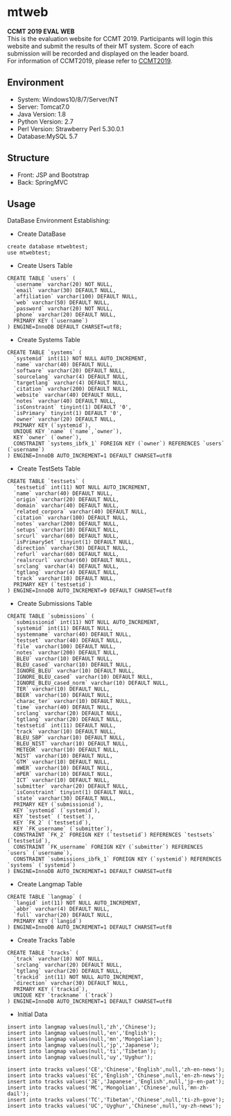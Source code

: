 # mtweb
**CCMT 2019 EVAL WEB**  
This is the evaluation website for CCMT 2019. 
Participants will login this website and submit the results of their MT system. 
Score of each submission will be recorded and displayed on the leader board.  
For information of CCMT2019, please refer to [CCMT2019](http://ccmt2019.jxnu.edu.cn/). 


## Environment
* System: Windows10/8/7/Server/NT
* Server: Tomcat7.0
* Java Version: 1.8
* Python Version: 2.7
* Perl Version: Strawberry Perl 5.30.0.1
* Database:MySQL 5.7

## Structure
* Front: JSP and Bootstrap
* Back: SpringMVC

## Usage
DataBase Environment Establishing:
* Create DataBase  
```$xslt
create database mtwebtest;
use mtwebtest;
```
* Create Users Table
```$xslt
CREATE TABLE `users` (
  `username` varchar(20) NOT NULL,
  `email` varchar(30) DEFAULT NULL,
  `affiliation` varchar(100) DEFAULT NULL,
  `web` varchar(50) DEFAULT NULL,
  `password` varchar(20) NOT NULL,
  `phone` varchar(20) DEFAULT NULL,
  PRIMARY KEY (`username`)
) ENGINE=InnoDB DEFAULT CHARSET=utf8;
```
* Create Systems Table
```$xslt
CREATE TABLE `systems` (
  `systemid` int(11) NOT NULL AUTO_INCREMENT,
  `name` varchar(40) DEFAULT NULL,
  `software` varchar(20) DEFAULT NULL,
  `sourcelang` varchar(4) DEFAULT NULL,
  `targetlang` varchar(4) DEFAULT NULL,
  `citation` varchar(200) DEFAULT NULL,
  `website` varchar(40) DEFAULT NULL,
  `notes` varchar(40) DEFAULT NULL,
  `isConstraint` tinyint(1) DEFAULT '0',
  `isPrimary` tinyint(1) DEFAULT '0',
  `owner` varchar(20) DEFAULT NULL,
  PRIMARY KEY (`systemid`),
  UNIQUE KEY `name` (`name`,`owner`),
  KEY `owner` (`owner`),
  CONSTRAINT `systems_ibfk_1` FOREIGN KEY (`owner`) REFERENCES `users` (`username`)
) ENGINE=InnoDB AUTO_INCREMENT=1 DEFAULT CHARSET=utf8
```
* Create TestSets Table
```$xslt
CREATE TABLE `testsets` (
  `testsetid` int(11) NOT NULL AUTO_INCREMENT,
  `name` varchar(40) DEFAULT NULL,
  `origin` varchar(20) DEFAULT NULL,
  `domain` varchar(40) DEFAULT NULL,
  `related_corpora` varchar(40) DEFAULT NULL,
  `citation` varchar(100) DEFAULT NULL,
  `notes` varchar(200) DEFAULT NULL,
  `setups` varchar(10) DEFAULT NULL,
  `srcurl` varchar(60) DEFAULT NULL,
  `isPrimarySet` tinyint(1) DEFAULT NULL,
  `direction` varchar(30) DEFAULT NULL,
  `refurl` varchar(60) DEFAULT NULL,
  `realsrcurl` varchar(60) DEFAULT NULL,
  `srclang` varchar(4) DEFAULT NULL,
  `tgtlang` varchar(4) DEFAULT NULL,
  `track` varchar(10) DEFAULT NULL,
  PRIMARY KEY (`testsetid`)
) ENGINE=InnoDB AUTO_INCREMENT=9 DEFAULT CHARSET=utf8
```

* Create Submissions Table
```$xslt
CREATE TABLE `submissions` (
  `submissionid` int(11) NOT NULL AUTO_INCREMENT,
  `systemid` int(11) DEFAULT NULL,
  `systemname` varchar(40) DEFAULT NULL,
  `testset` varchar(40) DEFAULT NULL,
  `file` varchar(100) DEFAULT NULL,
  `notes` varchar(200) DEFAULT NULL,
  `BLEU` varchar(10) DEFAULT NULL,
  `BLEU_cased` varchar(10) DEFAULT NULL,
  `IGNORE_BLEU` varchar(10) DEFAULT NULL,
  `IGNORE_BLEU_cased` varchar(10) DEFAULT NULL,
  `IGNORE_BLEU_cased_norm` varchar(10) DEFAULT NULL,
  `TER` varchar(10) DEFAULT NULL,
  `BEER` varchar(10) DEFAULT NULL,
  `charac_ter` varchar(10) DEFAULT NULL,
  `time` varchar(40) DEFAULT NULL,
  `srclang` varchar(20) DEFAULT NULL,
  `tgtlang` varchar(20) DEFAULT NULL,
  `testsetid` int(11) DEFAULT NULL,
  `track` varchar(10) DEFAULT NULL,
  `BLEU_SBP` varchar(10) DEFAULT NULL,
  `BLEU_NIST` varchar(10) DEFAULT NULL,
  `METEOR` varchar(10) DEFAULT NULL,
  `NIST` varchar(10) DEFAULT NULL,
  `GTM` varchar(10) DEFAULT NULL,
  `mWER` varchar(10) DEFAULT NULL,
  `mPER` varchar(10) DEFAULT NULL,
  `ICT` varchar(10) DEFAULT NULL,
  `submitter` varchar(20) DEFAULT NULL,
  `isConstraint` tinyint(1) DEFAULT NULL,
  `state` varchar(30) DEFAULT NULL,
  PRIMARY KEY (`submissionid`),
  KEY `systemid` (`systemid`),
  KEY `testset` (`testset`),
  KEY `FK_2` (`testsetid`),
  KEY `FK_username` (`submitter`),
  CONSTRAINT `FK_2` FOREIGN KEY (`testsetid`) REFERENCES `testsets` (`testsetid`),
  CONSTRAINT `FK_username` FOREIGN KEY (`submitter`) REFERENCES `users` (`username`),
  CONSTRAINT `submissions_ibfk_1` FOREIGN KEY (`systemid`) REFERENCES `systems` (`systemid`)
) ENGINE=InnoDB AUTO_INCREMENT=1 DEFAULT CHARSET=utf8
```
* Create Langmap Table
```$xslt
CREATE TABLE `langmap` (
  `langid` int(11) NOT NULL AUTO_INCREMENT,
  `abbr` varchar(4) DEFAULT NULL,
  `full` varchar(20) DEFAULT NULL,
  PRIMARY KEY (`langid`)
) ENGINE=InnoDB AUTO_INCREMENT=1 DEFAULT CHARSET=utf8
```
* Create Tracks Table
```$xslt
CREATE TABLE `tracks` (
  `track` varchar(10) NOT NULL,
  `srclang` varchar(20) DEFAULT NULL,
  `tgtlang` varchar(20) DEFAULT NULL,
  `trackid` int(11) NOT NULL AUTO_INCREMENT,
  `direction` varchar(30) DEFAULT NULL,
  PRIMARY KEY (`trackid`),
  UNIQUE KEY `trackname` (`track`)
) ENGINE=InnoDB AUTO_INCREMENT=1 DEFAULT CHARSET=utf8
```
* Initial Data
```$xslt
insert into langmap values(null,'zh','Chinese');
insert into langmap values(null,'en','English');
insert into langmap values(null,'mn','Mongolian');
insert into langmap values(null,'jp','Japanese');
insert into langmap values(null,'ti','Tibetan');
insert into langmap values(null,'uy','Uyghur');

insert into tracks values('CE','Chinese','English',null,'zh-en-news');
insert into tracks values('EC','English','Chinese',null,'en-zh-news');
insert into tracks values('JE','Japanese','English',null,'jp-en-pat');
insert into tracks values('MC','Mongolian','Chinese',null,'mn-zh-dail');
insert into tracks values('TC','Tibetan','Chinese',null,'ti-zh-gove');
insert into tracks values('UC','Uyghur','Chinese',null,'uy-zh-news');
```


